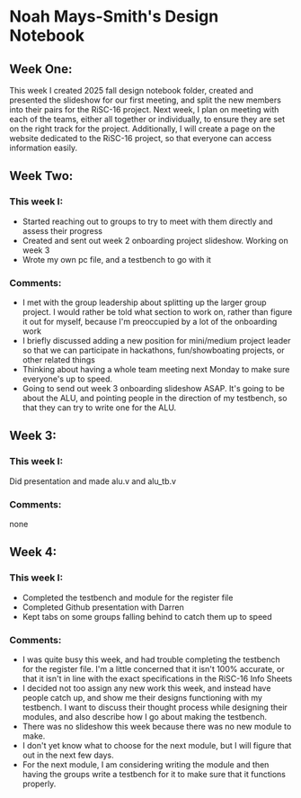 # Noah Mays-Smith's Design Notebook

## Week One:
This week I created 2025 fall design notebook folder, created and presented the slideshow for our first meeting, 
and split the new members into their pairs for the RiSC-16 project. Next week, I plan on meeting with each of the teams,
either all together or individually, to ensure they are set on the right track for the project. Additionally, I will create 
a page on the website dedicated to the RiSC-16 project, so that everyone can access information easily. 

## Week Two:
### This week I:
- Started reaching out to groups to try to meet with them directly and assess their progress
- Created and sent out week 2 onboarding project slideshow. Working on week 3
- Wrote my own pc file, and a testbench to go with it

### Comments:
- I met with the group leadership about splitting up the larger group project. I would rather be told what section to work on, rather than figure it out for myself, because I'm preoccupied by a lot of the onboarding work
- I briefly discussed adding a new position for mini/medium project leader so that we can participate in hackathons, fun/showboating projects, or other related things
- Thinking about having a whole team meeting next Monday to make sure everyone's up to speed.
- Going to send out week 3 onboarding slideshow ASAP. It's going to be about the ALU, and pointing people in the direction of my testbench, so that they can try to write one for the ALU.

## Week 3:
### This week I:
Did presentation and made alu.v and alu_tb.v
### Comments:
none

## Week 4:
### This week I:
- Completed the testbench and module for the register file
- Completed Github presentation with Darren
- Kept tabs on some groups falling behind to catch them up to speed
### Comments:
- I was quite busy this week, and had trouble completing the testbench for the register file. I'm a little concerned that it isn't 100% accurate, or that it isn't in line with the exact specifications in the RiSC-16 Info Sheets
- I decided not too assign any new work this week, and instead have people catch up, and show me their designs functioning with my testbench. I want to discuss their thought process while designing their modules, and also describe how I go about making the testbench.
- There was no slideshow this week because there was no new module to make.
- I don't yet know what to choose for the next module, but I will figure that out in the next few days.
- For the next module, I am considering writing the module and then having the groups write a testbench for it to make sure that it functions properly.

